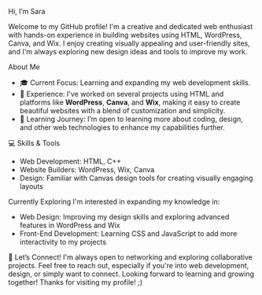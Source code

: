 Hi, I’m Sara

Welcome to my GitHub profile! I'm a creative and dedicated web enthusiast with hands-on experience in building websites using HTML, WordPress, Canva, and Wix. I enjoy creating visually appealing and user-friendly sites, and I'm always exploring new design ideas and tools to improve my work.

About Me
- 🎓 Current Focus: Learning and expanding my web development skills.
- 🌟 Experience: I've worked on several projects using HTML and platforms like **WordPress**, **Canva**, and **Wix**, making it easy to create beautiful websites with a blend of customization and simplicity.
- 🌱 Learning Journey: I’m open to learning more about coding, design, and other web technologies to enhance my capabilities further.

💻 Skills & Tools
- Web Development: HTML, C++
- Website Builders: WordPress, Wix, Canva
- Design: Familiar with Canvas design tools for creating visually engaging layouts

Currently Exploring
I'm interested in expanding my knowledge in:
- Web Design: Improving my design skills and exploring advanced features in WordPress and Wix
- Front-End Development: Learning CSS and JavaScript to add more interactivity to my projects
  
🤝 Let’s Connect!
I'm always open to networking and exploring collaborative projects. Feel free to reach out, especially if you're into web development, design, or simply want to connect. Looking forward to learning and growing together!
Thanks for visiting my profile! ;)

<!---
Sara1Elgarhy/Sara1Elgarhy is a ✨ special ✨ repository because its `README.md` (this file) appears on your GitHub profile.
You can click the Preview link to take a look at your changes.
--->
